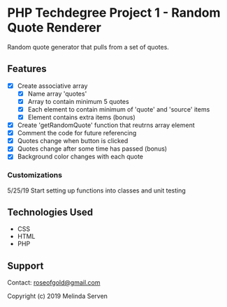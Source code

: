 # PHP Techdegree Project 1 - Random Quote Renderer
Random quote generator that pulls from a set of quotes.

## Features
- [x] Create associative array
  - [x] Name array 'quotes'
  - [x] Array to contain minimum 5 quotes
  - [x] Each element to contain minimum of 'quote' and 'source' items
  - [x] Element contains extra items (bonus)
- [x] Create 'getRandomQuote' function that reutrns array element
- [x] Comment the code for future referencing
- [x] Quotes change when button is clicked
- [x] Quotes change after some time has passed (bonus)
- [x] Background color changes with each quote

### Customizations
5/25/19 Start setting up functions into classes and unit testing

## Technologies Used
* CSS
* HTML
* PHP

## Support
Contact: roseofgold@gmail.com

Copyright (c) 2019 Melinda Serven
